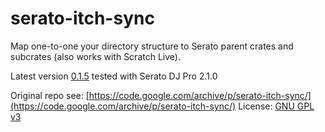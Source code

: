 # serato-itch-sync

Map one-to-one your directory structure to Serato parent crates and subcrates (also works with Scratch Live).

Latest version [0.1.5](https://github.com/sero53/serato-itch-sync/tree/master/distr/0.1.5) tested with Serato DJ Pro 2.1.0

Original repo see: [https://code.google.com/archive/p/serato-itch-sync/](https://code.google.com/archive/p/serato-itch-sync/)
License: [GNU GPL v3](http://www.gnu.org/licenses/gpl.html)
